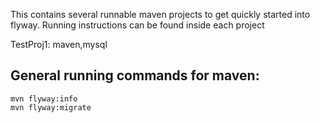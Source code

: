 This contains several runnable maven projects to get quickly started into flyway. Running instructions can be found inside each project

TestProj1: maven,mysql



## General running commands for maven:
```
mvn flyway:info
mvn flyway:migrate
```

